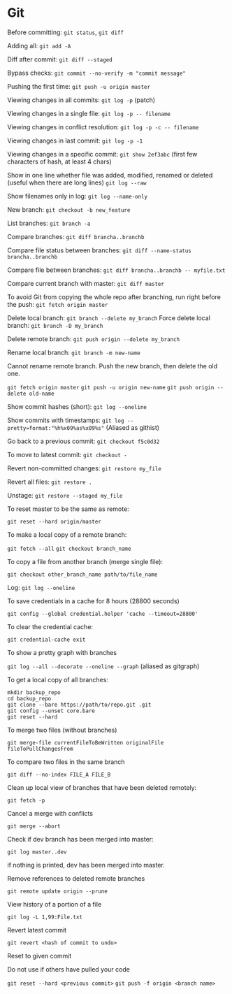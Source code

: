 # Git

Before committing: `git status`, `git diff`

Adding all: `git add -A`

Diff after commit: `git diff --staged`

Bypass checks: `git commit --no-verify -m "commit message"`

Pushing the first time: `git push -u origin master`

Viewing changes in all commits: `git log -p` (patch)

Viewing changes in a single file: `git log -p -- filename`

Viewing changes in conflict resolution: `git log -p -c -- filename`

Viewing changes in last commit: `git log -p -1`

Viewing changes in a specific commit: `git show 2ef3abc` (first few characters of hash, at least 4 chars)

Show in one line whether file was added, modified, renamed or deleted (useful when there are long lines) `git log --raw`

Show filenames only in log: `git log --name-only`

New branch: `git checkout -b new_feature`

List branches: `git branch -a`

Compare branches: `git diff brancha..branchb`

Compare file status between branches: `git diff --name-status brancha..branchb`

Compare file between branches: `git diff brancha..branchb -- myfile.txt`

Compare current branch with master: `git diff master`

To avoid Git from copying the whole repo after branching,
run right before the push: `git fetch origin master`

Delete local branch: `git branch --delete my_branch`
Force delete local branch: `git branch -D my_branch`

Delete remote branch: `git push origin --delete my_branch`

Rename local branch: `git branch -m new-name`

Cannot rename remote branch. Push the new branch, then delete the old one.

`git fetch origin master`
`git push -u origin new-name`
`git push origin --delete old-name`

Show commit hashes (short): `git log --oneline`

Show commits with timestamps: `git log --pretty=format:"%h%x09%as%x09%s"`
(Aliased as githist)

Go back to a previous commit: `git checkout f5c0d32`

To move to latest commit: `git checkout -`

Revert non-committed changes: `git restore my_file`

Revert all files: `git restore .`

Unstage: `git restore --staged my_file`

To reset master to be the same as remote:

`git reset --hard origin/master`

To make a local copy of a remote branch:

`git fetch --all`
`git checkout branch_name`

To copy a file from another branch (merge single file):

`git checkout other_branch_name path/to/file_name`

Log: `git log --oneline`

To save credentials in a cache for 8 hours (28800 seconds)

`git config --global credential.helper 'cache --timeout=28800'`

To clear the credential cache:

`git credential-cache exit`

To show a pretty graph with branches

`git log --all --decorate --oneline --graph` (aliased as gitgraph)

To get a local copy of all branches:

```
mkdir backup_repo
cd backup_repo
git clone --bare https://path/to/repo.git .git
git config --unset core.bare
git reset --hard
```

To merge two files (without branches)

`git merge-file currentFileToBeWritten originalFile fileToPullChangesFrom`

To compare two files in the same branch

`git diff --no-index FILE_A FILE_B`

Clean up local view of branches that have been deleted remotely:

`git fetch -p`

Cancel a merge with conflicts

`git merge --abort`

Check if dev branch has been merged into master:

`git log master..dev`

if nothing is printed, dev has been merged into master.

Remove references to deleted remote branches

`git remote update origin --prune`

View history of a portion of a file

`git log -L 1,99:File.txt`

Revert latest commit

`git revert <hash of commit to undo>`

Reset to given commit

Do not use if others have pulled your code

`git reset --hard <previous commit>`
`git push -f origin <branch name>`